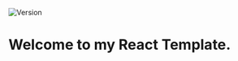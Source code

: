 
![Version](https://img.shields.io/badge/Version-1.0-brightgreen?style=for-the-badge)

# Welcome to my React Template.